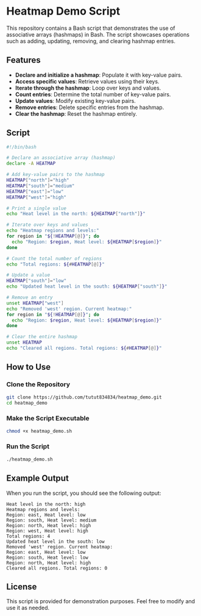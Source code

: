 # Heatmap Demo Script

This repository contains a Bash script that demonstrates the use of associative arrays (hashmaps) in Bash. The script showcases operations such as adding, updating, removing, and clearing hashmap entries.

## Features

- **Declare and initialize a hashmap**: Populate it with key-value pairs.
- **Access specific values**: Retrieve values using their keys.
- **Iterate through the hashmap**: Loop over keys and values.
- **Count entries**: Determine the total number of key-value pairs.
- **Update values**: Modify existing key-value pairs.
- **Remove entries**: Delete specific entries from the hashmap.
- **Clear the hashmap**: Reset the hashmap entirely.

## Script

```bash
#!/bin/bash

# Declare an associative array (hashmap)
declare -A HEATMAP

# Add key-value pairs to the hashmap
HEATMAP["north"]="high"
HEATMAP["south"]="medium"
HEATMAP["east"]="low"
HEATMAP["west"]="high"

# Print a single value
echo "Heat level in the north: ${HEATMAP["north"]}"

# Iterate over keys and values
echo "Heatmap regions and levels:"
for region in "${!HEATMAP[@]}"; do
  echo "Region: $region, Heat level: ${HEATMAP[$region]}"
done

# Count the total number of regions
echo "Total regions: ${#HEATMAP[@]}"

# Update a value
HEATMAP["south"]="low"
echo "Updated heat level in the south: ${HEATMAP["south"]}"

# Remove an entry
unset HEATMAP["west"]
echo "Removed 'west' region. Current heatmap:"
for region in "${!HEATMAP[@]}"; do
  echo "Region: $region, Heat level: ${HEATMAP[$region]}"
done

# Clear the entire hashmap
unset HEATMAP
echo "Cleared all regions. Total regions: ${#HEATMAP[@]}"
```

## How to Use

### Clone the Repository

```bash
git clone https://github.com/tutut834834/heatmap_demo.git
cd heatmap_demo
```

### Make the Script Executable

```bash
chmod +x heatmap_demo.sh
```

### Run the Script

```bash
./heatmap_demo.sh
```

## Example Output

When you run the script, you should see the following output:

```
Heat level in the north: high
Heatmap regions and levels:
Region: east, Heat level: low
Region: south, Heat level: medium
Region: north, Heat level: high
Region: west, Heat level: high
Total regions: 4
Updated heat level in the south: low
Removed 'west' region. Current heatmap:
Region: east, Heat level: low
Region: south, Heat level: low
Region: north, Heat level: high
Cleared all regions. Total regions: 0
```

## License

This script is provided for demonstration purposes. Feel free to modify and use it as needed.
